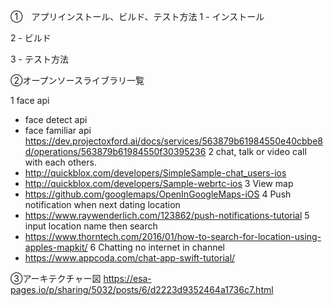 ①　アプリインストール、ビルド、テスト方法
1 - インストール

2 - ビルド

3 - テスト方法

②オープンソースライブラリ一覧


1 face api
+ face detect api
+ face familiar api
https://dev.projectoxford.ai/docs/services/563879b61984550e40cbbe8d/operations/563879b61984550f30395236
2 chat, talk or video call with each others.
+ http://quickblox.com/developers/SimpleSample-chat_users-ios
+ http://quickblox.com/developers/Sample-webrtc-ios
3 View map
+ https://github.com/googlemaps/OpenInGoogleMaps-iOS
4 Push notification when next dating location
+ https://www.raywenderlich.com/123862/push-notifications-tutorial
5 input location name then search
+ https://www.thorntech.com/2016/01/how-to-search-for-location-using-apples-mapkit/
6 Chatting no internet in channel
+ https://www.appcoda.com/chat-app-swift-tutorial/

③アーキテクチャー図
https://esa-pages.io/p/sharing/5032/posts/6/d2223d9352464a1736c7.html

